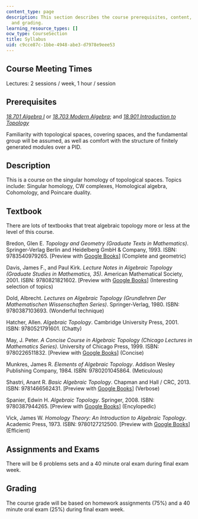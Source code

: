 ```yaml
---
content_type: page
description: This section describes the course prerequisites, content, requirements,
  and grading.
learning_resource_types: []
ocw_type: CourseSection
title: Syllabus
uid: c9cce87c-1bbe-4948-abe3-d7978e9eee53
---
```


Course Meeting Times
--------------------

Lectures: 2 sessions / week, 1 hour / session

Prerequisites
-------------

[_18.701 Algebra I_](/courses/18-701-algebra-i-fall-2010) or [_18.703 Modern Algebra_](/courses/18-703-modern-algebra-spring-2013); and [_18.901 Introduction to Topology_](/courses/18-901-introduction-to-topology-fall-2004)

Familiarity with topological spaces, covering spaces, and the fundamental group will be assumed, as well as comfort with the structure of finitely generated modules over a PID.

Description
-----------

This is a course on the singular homology of topological spaces. Topics include: Singular homology, CW complexes, Homological algebra, Cohomology, and Poincare duality.

Textbook
--------

There are lots of textbooks that treat algebraic topology more or less at the level of this course.

Bredon, Glen E. _Topology and Geometry (Graduate Texts in Mathematics)_. Springer-Verlag Berlin and Heidelberg GmbH & Company, 1993. ISBN: 9783540979265. \[Preview with [Google Books](http://books.google.com/books?id=G74V6UzL_PUC&pg=PAfrontcover)\] (Complete and geometric)

Davis, James F., and Paul Kirk. _Lecture Notes in Algebraic Topology (Graduate Studies in Mathematics, 35)_. American Mathematical Society, 2001. ISBN: 9780821821602. \[Preview with [Google Books](http://books.google.com/books?id=azQPCgAAQBAJ&pg=PAfrontcover)\] (Interesting selection of topics)

Dold, Albrecht. _Lectures on Algebraic Topology (Grundlehren Der Mathematischen Wissenschaften Series)_. Springer-Verlag, 1980. ISBN: 9780387103693. (Wonderful technique)

Hatcher, Allen. _Algebraic Topology_. Cambridge University Press, 2001. ISBN: 9780521791601. (Chatty)

May, J. Peter. _A Concise Course in Algebraic Topology (Chicago Lectures in Mathematics Series)_. University of Chicago Press, 1999. ISBN: 9780226511832. \[Preview with [Google Books](http://books.google.com/books?id=g8SG03R1bpgC&pg=PAfrontcover)\] (Concise)

Munkres, James R. _Elements of Algebraic Topology_. Addison Wesley Publishing Company, 1984. ISBN: 9780201045864. (Meticulous)

Shastri, Anant R. _Basic Algebraic Topology_. Chapman and Hall / CRC, 2013. ISBN: 9781466562431. \[Preview with [Google Books](http://books.google.com/books?id=lYMAAQAAQBAJ&pg=PAfrontcover)\] (Verbose)

Spanier, Edwin H. _Algebraic Topology_. Springer, 2008. ISBN: 9780387944265. \[Preview with [Google Books](http://books.google.com/books?id=h-wc3TnZMCcC&pg=PAfrontcover)\] (Encylopedic)

Vick, James W. _Homology Theory: An Introduction to Algebraic Topology_. Academic Press, 1973. ISBN: 9780127212500. \[Preview with [Google Books](http://books.google.com/books?id=kOlUNmHRkCYC&pg=PAfrontcover)\] (Efficient)

Assignments and Exams
---------------------

There will be 6 problems sets and a 40 minute oral exam during final exam week.

Grading
-------

The course grade will be based on homework assignments (75%) and a 40 minute oral exam (25%) during final exam week.